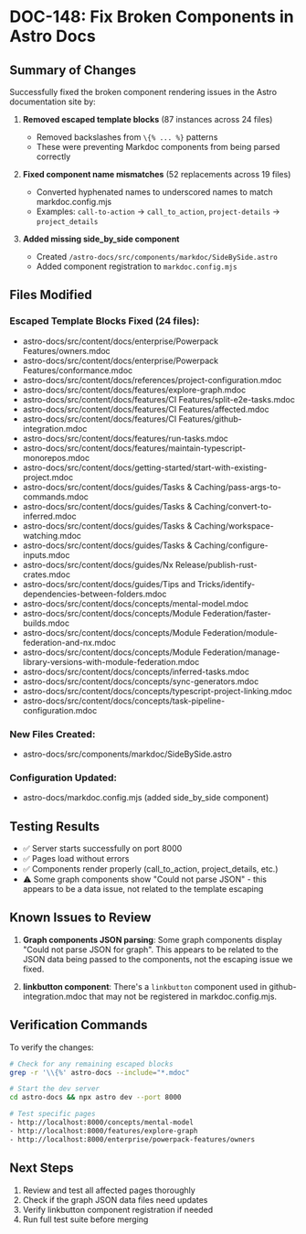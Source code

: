 # DOC-148: Fix Broken Components in Astro Docs

## Summary of Changes

Successfully fixed the broken component rendering issues in the Astro documentation site by:

1. **Removed escaped template blocks** (87 instances across 24 files)
   - Removed backslashes from `\{% ... %}` patterns
   - These were preventing Markdoc components from being parsed correctly

2. **Fixed component name mismatches** (52 replacements across 19 files)
   - Converted hyphenated names to underscored names to match markdoc.config.mjs
   - Examples: `call-to-action` → `call_to_action`, `project-details` → `project_details`

3. **Added missing side_by_side component**
   - Created `/astro-docs/src/components/markdoc/SideBySide.astro`
   - Added component registration to `markdoc.config.mjs`

## Files Modified

### Escaped Template Blocks Fixed (24 files):
- astro-docs/src/content/docs/enterprise/Powerpack Features/owners.mdoc
- astro-docs/src/content/docs/enterprise/Powerpack Features/conformance.mdoc
- astro-docs/src/content/docs/references/project-configuration.mdoc
- astro-docs/src/content/docs/features/explore-graph.mdoc
- astro-docs/src/content/docs/features/CI Features/split-e2e-tasks.mdoc
- astro-docs/src/content/docs/features/CI Features/affected.mdoc
- astro-docs/src/content/docs/features/CI Features/github-integration.mdoc
- astro-docs/src/content/docs/features/run-tasks.mdoc
- astro-docs/src/content/docs/features/maintain-typescript-monorepos.mdoc
- astro-docs/src/content/docs/getting-started/start-with-existing-project.mdoc
- astro-docs/src/content/docs/guides/Tasks & Caching/pass-args-to-commands.mdoc
- astro-docs/src/content/docs/guides/Tasks & Caching/convert-to-inferred.mdoc
- astro-docs/src/content/docs/guides/Tasks & Caching/workspace-watching.mdoc
- astro-docs/src/content/docs/guides/Tasks & Caching/configure-inputs.mdoc
- astro-docs/src/content/docs/guides/Nx Release/publish-rust-crates.mdoc
- astro-docs/src/content/docs/guides/Tips and Tricks/identify-dependencies-between-folders.mdoc
- astro-docs/src/content/docs/concepts/mental-model.mdoc
- astro-docs/src/content/docs/concepts/Module Federation/faster-builds.mdoc
- astro-docs/src/content/docs/concepts/Module Federation/module-federation-and-nx.mdoc
- astro-docs/src/content/docs/concepts/Module Federation/manage-library-versions-with-module-federation.mdoc
- astro-docs/src/content/docs/concepts/inferred-tasks.mdoc
- astro-docs/src/content/docs/concepts/sync-generators.mdoc
- astro-docs/src/content/docs/concepts/typescript-project-linking.mdoc
- astro-docs/src/content/docs/concepts/task-pipeline-configuration.mdoc

### New Files Created:
- astro-docs/src/components/markdoc/SideBySide.astro

### Configuration Updated:
- astro-docs/markdoc.config.mjs (added side_by_side component)

## Testing Results

- ✅ Server starts successfully on port 8000
- ✅ Pages load without errors
- ✅ Components render properly (call_to_action, project_details, etc.)
- ⚠️ Some graph components show "Could not parse JSON" - this appears to be a data issue, not related to the template escaping

## Known Issues to Review

1. **Graph components JSON parsing**: Some graph components display "Could not parse JSON for graph". This appears to be related to the JSON data being passed to the components, not the escaping issue we fixed.

2. **linkbutton component**: There's a `linkbutton` component used in github-integration.mdoc that may not be registered in markdoc.config.mjs.

## Verification Commands

To verify the changes:
```bash
# Check for any remaining escaped blocks
grep -r '\\{%' astro-docs --include="*.mdoc"

# Start the dev server
cd astro-docs && npx astro dev --port 8000

# Test specific pages
- http://localhost:8000/concepts/mental-model
- http://localhost:8000/features/explore-graph
- http://localhost:8000/enterprise/powerpack-features/owners
```

## Next Steps

1. Review and test all affected pages thoroughly
2. Check if the graph JSON data files need updates
3. Verify linkbutton component registration if needed
4. Run full test suite before merging